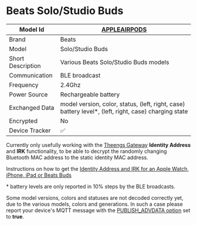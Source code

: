 # Beats Solo/Studio Buds

|Model Id|[APPLEAIRPODS](https://github.com/theengs/decoder/blob/development/src/devices/APPLEAIRPODS_json.h)|
|-|-|
|Brand|Beats|
|Model|Solo/Studio Buds|
|Short Description|Various Beats Solo/Studio Buds models|
|Communication|BLE broadcast|
|Frequency|2.4Ghz|
|Power Source|Rechargeable battery|
|Exchanged Data|model version, color, status, (left, right, case) battery level*, (left, right, case) charging state|
|Encrypted|No|
|Device Tracker|&#9989;|

Currently only usefully working with the [Theengs Gateway](https://gateway.theengs.io/use/use.html#details-options) **Identity Address** and **IRK** functionality, to be able to decrypt the randomly changing Bluetooth MAC address to the static identity MAC address.

Instructions on how to get the [Identity Address and IRK for an Apple Watch, iPhone, iPad or Beats Buds](https://gateway.theengs.io/use/use.html#getting-identity-resolving-key-irk-for-apple-watch-iphone-and-ipad)

\* battery levels are only reported in 10% steps by the BLE broadcasts.

Some model versions, colors and statuses are not decoded correctly yet, due to the various models, colors and generations. In such a case please report your device's MQTT message with the [PUBLISH_ADVDATA option](https://gateway.theengs.io/use/use.html#details-options) set to **true**.
